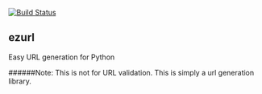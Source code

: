 [![Build Status](https://travis-ci.org/Dolphman/ezurl.svg?branch=master)](https://travis-ci.org/Dolphman/ezurl)

ezurl
---

Easy URL generation for Python


######Note: This is not for URL validation. This is simply a url generation library.
